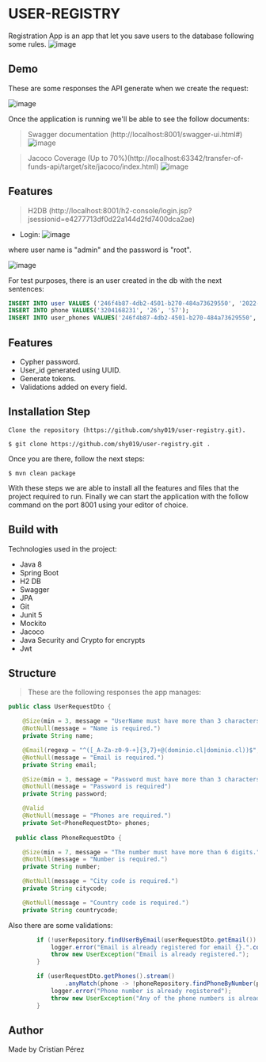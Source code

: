 # USER-REGISTRY

Registration App is an app that let you save users to the database following some rules.
![image](https://user-images.githubusercontent.com/33939388/197276243-aa416cac-1ddc-4cea-bc4e-b3379ac02d09.png)

## Demo
These are some responses the API generate when we create the request:

![image](https://user-images.githubusercontent.com/33939388/197271190-34e6375f-17cf-4fb3-833e-3ec016f46b8a.png)

Once the application is running we'll be able to see the follow documents:

> Swagger documentation (http://localhost:8001/swagger-ui.html#)
![image](https://user-images.githubusercontent.com/33939388/197271381-3cce4710-cd66-4177-ba3c-01120f92dc03.png)

> Jacoco Coverage (Up to 70%)(http://localhost:63342/transfer-of-funds-api/target/site/jacoco/index.html)
![image](https://user-images.githubusercontent.com/33939388/197271466-f20083c1-88fd-4c48-9fb5-9a67e312a3df.png)
## Features

> H2DB (http://localhost:8001/h2-console/login.jsp?jsessionid=e4277713df0d22a144d2fd7400dca2ae)
- Login:
![image](https://user-images.githubusercontent.com/33939388/197272957-f7b33156-0a6e-4a9f-9c10-194bcf39e063.png)

where user name is "admin" and the password is "root".

![image](https://user-images.githubusercontent.com/33939388/197273051-3c46a360-4034-402c-8aa3-a1cda847a635.png)

For test purposes, there is an user created in the db with the next sentences:
```sql
INSERT INTO user VALUES ('246f4b87-4db2-4501-b270-484a73629550', '2022-10-21', 'pgcarlos@dominio.cl', TRUE, '2022-10-21', NULL, 'Carlos Perez', 'password','eyJhbGciOiJIUzUxMiJ9.eyJzdWIiOiJKdWFuIFJvZHJpZ3VleiIsImlhdCI6MTY2NjM1ODYyNiwiZXhwIjoxNjY3MjIyNjI2fQ.A_gJTVFNGtsXPmcxeKoa6K3sB3boCVByCEG_fB7NN1Wiwmw3NxMsaiDdIMymtmjyYBIlh0sGsXP1A_s8t9dkvg');
INSERT INTO phone VALUES('3204168231', '26', '57');
INSERT INTO user_phones VALUES('246f4b87-4db2-4501-b270-484a73629550', '3204168231');
```

## Features
- Cypher password.
- User_id generated using UUID.
- Generate tokens.
- Validations added on every field.

## Installation Step

	Clone the repository (https://github.com/shy019/user-registry.git).

`$ git clone https://github.com/shy019/user-registry.git .`

Once you are there, follow the next steps:

`$ mvn clean package`

With these steps we are able to install all the features and files that the project required to run.
Finally we can start the application with the follow command on the port 8001 using your editor of choice.

## Build with

Technologies used in the project:
- Java 8
- Spring Boot
- H2 DB
- Swagger
- JPA
- Git
- Junit 5
- Mockito
- Jacoco
- Java Security and Crypto for encrypts
- Jwt

## Structure

> These are the following responses the app manages:
```java
public class UserRequestDto {

	@Size(min = 3, message = "UserName must have more than 3 characters.")
	@NotNull(message = "Name is required.")
	private String name;

	@Email(regexp = "^([_A-Za-z0-9-+]{3,7}+@(dominio.cl|dominio.cl))$", message = "The email must have to apply next format: aaaaaaa@dominio.cl")
	@NotNull(message = "Email is required.")
	private String email;

	@Size(min = 3, message = "Password must have more than 3 characters.")
	@NotNull(message = "Password is required")
	private String password;

	@Valid
	@NotNull(message = "Phones are required.")
	private Set<PhoneRequestDto> phones;
  
  public class PhoneRequestDto {

	@Size(min = 7, message = "The number must have more than 6 digits.")
	@NotNull(message = "Number is required.")
	private String number;

	@NotNull(message = "City code is required.")
	private String citycode;

	@NotNull(message = "Country code is required.")
	private String countrycode;
```
Also there are some validations:

```java
		if (!userRepository.findUserByEmail(userRequestDto.getEmail()).isEmpty()) {
			logger.error("Email is already registered for email {}.".concat(userRequestDto.getEmail()));
			throw new UserException("Email is already registered.");
		}

		if (userRequestDto.getPhones().stream()
				.anyMatch(phone -> !phoneRepository.findPhoneByNumber(phone.getNumber()).isEmpty())) {
			logger.error("Phone number is already registered");
			throw new UserException("Any of the phone numbers is already registered.");
		}
```

## Author
Made by Cristian Pérez
